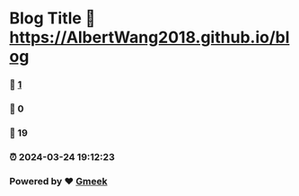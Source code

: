 # Blog Title :link: https://AlbertWang2018.github.io/blog 
### :page_facing_up: [1](https://AlbertWang2018.github.io/blog/tag.html) 
### :speech_balloon: 0 
### :hibiscus: 19 
### :alarm_clock: 2024-03-24 19:12:23 
### Powered by :heart: [Gmeek](https://github.com/Meekdai/Gmeek)
